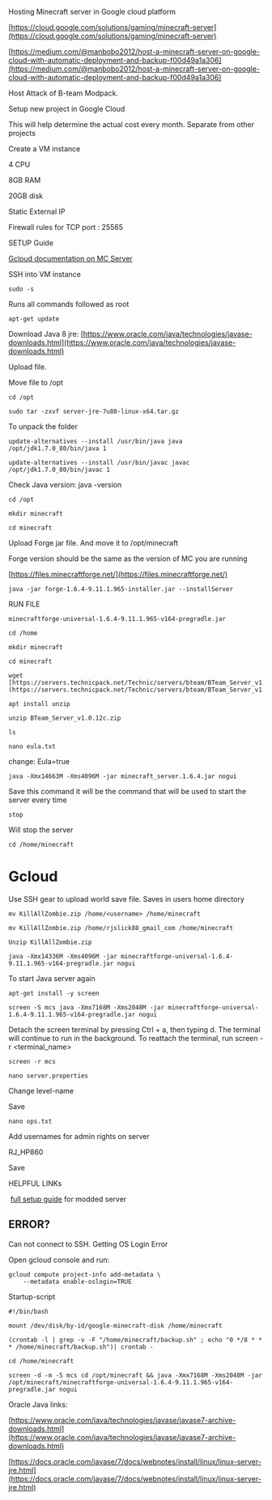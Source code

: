 Hosting Minecraft server in Google cloud platform

[https://cloud.google.com/solutions/gaming/minecraft-server](https://cloud.google.com/solutions/gaming/minecraft-server)

[https://medium.com/@manbobo2012/host-a-minecraft-server-on-google-cloud-with-automatic-deployment-and-backup-f00d49a1a306](https://medium.com/@manbobo2012/host-a-minecraft-server-on-google-cloud-with-automatic-deployment-and-backup-f00d49a1a306)

Host Attack of B-team Modpack.

Setup new project in Google Cloud

This will help determine the actual cost every month. Separate from other projects

Create a VM instance

4 CPU

8GB RAM

20GB disk

Static External IP

Firewall rules for TCP port : 25565

SETUP Guide

[Gcloud documentation on MC Server](https://cloud.google.com/solutions/gaming/minecraft-server)

SSH into VM instance
```
sudo -s
```

Runs all commands followed as root
```
apt-get update
```

Download Java 8 jre: [https://www.oracle.com/java/technologies/javase-downloads.html](https://www.oracle.com/java/technologies/javase-downloads.html)

Upload file.

Move file to /opt
```
cd /opt
```

```
sudo tar -zxvf server-jre-7u80-linux-x64.tar.gz
```

To unpack the folder
```
update-alternatives --install /usr/bin/java java /opt/jdk1.7.0_80/bin/java 1
```
```
update-alternatives --install /usr/bin/javac javac /opt/jdk1.7.0_80/bin/javac 1
```

Check Java version: java -version
```
cd /opt
```

```
mkdir minecraft
```

```
cd minecraft
```

Upload Forge jar file. And move it to /opt/minecraft

Forge version should be the same as the version of MC you are running

[https://files.minecraftforge.net/](https://files.minecraftforge.net/)
```
java -jar forge-1.6.4-9.11.1.965-installer.jar --installServer
```

RUN FILE
```
minecraftforge-universal-1.6.4-9.11.1.965-v164-pregradle.jar
```

```
cd /home
```

```
mkdir minecraft
```

```
cd minecraft
```

```
wget [https://servers.technicpack.net/Technic/servers/bteam/BTeam_Server_v1.0.12c.zip](https://servers.technicpack.net/Technic/servers/bteam/BTeam_Server_v1.0.12c.zip)
```

```
apt install unzip
```

```
unzip BTeam_Server_v1.0.12c.zip
```
```
ls
```

```
nano eula.txt
```
change:
Eula=true
```
java -Xmx14663M -Xms4096M -jar minecraft_server.1.6.4.jar nogui
```

Save this command it will be the command that will be used to start the server every time
```
stop
```

Will stop the server
```
cd /home/minecraft
```


# Gcloud

Use SSH gear to upload world save file. Saves in users home directory

```
mv KillAllZombie.zip /home/<username> /home/minecraft
```

```
mv KillAllZombie.zip /home/rjslick88_gmail_com /home/minecraft
```

```
Unzip KillAllZombie.zip
```

```
java -Xmx14336M -Xms4096M -jar minecraftforge-universal-1.6.4-9.11.1.965-v164-pregradle.jar nogui
```

To start Java server again
```
apt-get install -y screen
```

```
screen -S mcs java -Xmx7168M -Xms2048M -jar minecraftforge-universal-1.6.4-9.11.1.965-v164-pregradle.jar nogui
```

Detach the screen terminal by pressing Ctrl + a, then typing d. The terminal will continue to run in the background. To reattach the terminal, run screen -r <terminal_name>

```
screen -r mcs
```

```
nano server.properties
```

Change level-name

Save
```
nano ops.txt
```

Add usernames for admin rights on server

RJ_HP860

Save

HELPFUL LINKs

 [full setup guide](https://www.linuxnorth.org/minecraft/modded_linux.html#Step%208%20-%20Hardening%20Your%20Minecraft%20Server%20if%20Visible%20on%20the%20Internet) for modded server

## ERROR?

Can not connect to SSH. Getting OS Login Error

Open gcloud console and run:
```
gcloud compute project-info add-metadata \  
    --metadata enable-oslogin=TRUE
```

Startup-script
```
#!/bin/bash

mount /dev/disk/by-id/google-minecraft-disk /home/minecraft

(crontab -l | grep -v -F "/home/minecraft/backup.sh" ; echo "0 */8 * * * /home/minecraft/backup.sh")| crontab -

cd /home/minecraft

screen -d -m -S mcs cd /opt/minecraft && java -Xmx7168M -Xms2048M -jar /opt/minecraft/minecraftforge-universal-1.6.4-9.11.1.965-v164-pregradle.jar nogui
```

Oracle Java links:

[https://www.oracle.com/java/technologies/javase/javase7-archive-downloads.html](https://www.oracle.com/java/technologies/javase/javase7-archive-downloads.html)

[https://docs.oracle.com/javase/7/docs/webnotes/install/linux/linux-server-jre.html](https://docs.oracle.com/javase/7/docs/webnotes/install/linux/linux-server-jre.html)